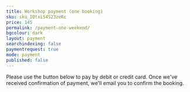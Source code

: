 ```yaml
---
title: Workshop payment (one booking)
sku: sku_IQtxiS4S23zeRc
price: 145
permalink: /payment-one-weekend/
bgcolour: dark
layout: payment
searchindexing: false
paymentrequest: true
mode: payment
published: false
---
```


Please use the button below to pay by debit or credit card. Once we've received confirmation of payment, we'll email you to confirm the booking.
